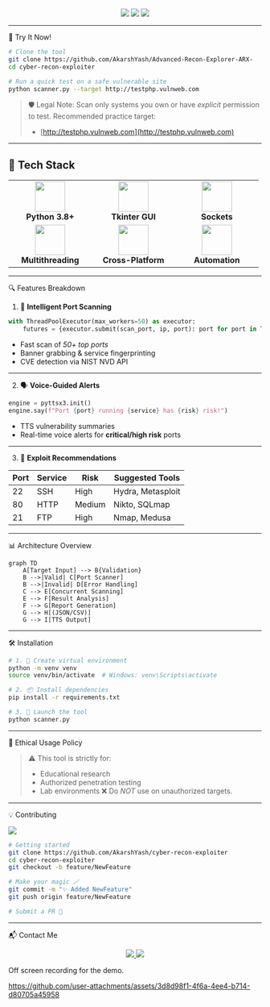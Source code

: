 
<div align="center">

  <br>
</div>


<p align="center">
  <img src="https://img.shields.io/badge/Python-3D%20Glow-%233776AB?style=for-the-badge&logo=python&logoColor=gold&labelColor=3776AB&color=FFD43B"> 
  <img src="https://img.shields.io/badge/Tkinter-GUI-%23012F5B?style=for-the-badge&logo=windowsterminal&logoColor=white&labelColor=012F5B&color=00FF00">
  <img src="https://img.shields.io/badge/Security-Red%20Team-FF5555?style=for-the-badge&logo=icloud&logoColor=white">
</p>

---

🌟 Try It Now!

```bash
# Clone the tool
git clone https://github.com/AkarshYash/Advanced-Recon-Explorer-ARX-
cd cyber-recon-exploiter

# Run a quick test on a safe vulnerable site
python scanner.py --target http://testphp.vulnweb.com
````

> 🛡️ Legal Note: Scan only systems you own or have *explicit* permission to test. Recommended practice target:
>
> * [http://testphp.vulnweb.com](http://testphp.vulnweb.com)

---

## 🚀 Tech Stack

<table align="center">
  <tr>
    <td align="center" width="150">
      <img src="https://cdn.jsdelivr.net/gh/devicons/devicon/icons/python/python-original-wordmark.svg" width="60" /><br><b>Python 3.8+</b>
    </td>
    <td align="center" width="150">
      <img src="https://cdn.jsdelivr.net/gh/devicons/devicon/icons/tk/tk-original.svg" width="60" /><br><b>Tkinter GUI</b>
    </td>
    <td align="center" width="150">
      <img src="https://cdn.jsdelivr.net/gh/devicons/devicon/icons/socketio/socketio-original.svg" width="60" /><br><b>Sockets</b>
    </td>
  </tr>
  <tr>
    <td align="center" width="150">
      <img src="https://cdn.jsdelivr.net/gh/devicons/devicon/icons/numpy/numpy-original.svg" width="60" /><br><b>Multithreading</b>
    </td>
    <td align="center" width="150">
      <img src="https://cdn.jsdelivr.net/gh/devicons/devicon/icons/ubuntu/ubuntu-plain.svg" width="60" /><br><b>Cross-Platform</b>
    </td>
    <td align="center" width="150">
      <img src="https://cdn.jsdelivr.net/gh/devicons/devicon/icons/bash/bash-original.svg" width="60" /><br><b>Automation</b>
    </td>
  </tr>
</table>

---

🔍 Features Breakdown

1. 🚪 **Intelligent Port Scanning**

```python
with ThreadPoolExecutor(max_workers=50) as executor:
    futures = {executor.submit(scan_port, ip, port): port for port in TOP_PORTS}
```

* Fast scan of *50+ top ports*
* Banner grabbing & service fingerprinting
* CVE detection via NIST NVD API

---

2. 🗣️ **Voice-Guided Alerts**

```python
engine = pyttsx3.init()
engine.say(f"Port {port} running {service} has {risk} risk!")
```

* TTS vulnerability summaries
* Real-time voice alerts for **critical/high risk** ports

---

3. 🎯 **Exploit Recommendations**

| Port | Service | Risk   | Suggested Tools   |
| ---- | ------- | ------ | ----------------- |
| 22   | SSH     | High   | Hydra, Metasploit |
| 80   | HTTP    | Medium | Nikto, SQLmap     |
| 21   | FTP     | High   | Nmap, Medusa      |

---

📊 Architecture Overview

```mermaid
graph TD
    A[Target Input] --> B{Validation}
    B -->|Valid| C[Port Scanner]
    B -->|Invalid| D[Error Handling]
    C --> E[Concurrent Scanning]
    E --> F[Result Analysis]
    F --> G[Report Generation]
    G --> H[(JSON/CSV)]
    G --> I[TTS Output]
```

---

🛠️ Installation

```bash
# 1. 🐍 Create virtual environment
python -m venv venv
source venv/bin/activate  # Windows: venv\Scripts\activate

# 2. 📦 Install dependencies
pip install -r requirements.txt

# 3. 🚀 Launch the tool
python scanner.py
```

---

📜 Ethical Usage Policy

> ⚠️ This tool is strictly for:
>
> * Educational research
> * Authorized penetration testing
> * Lab environments
>   ❌ Do *NOT* use on unauthorized targets.

---

💡 Contributing

<a href="https://github.com/AkarshYash/cyber-recon-exploiter/graphs/contributors">
  <img src="https://contrib.rocks/image?repo=AkarshYash/cyber-recon-exploiter&columns=8&animation=scale" />
</a>

```bash
# Getting started
git clone https://github.com/AkarshYash/cyber-recon-exploiter
cd cyber-recon-exploiter
git checkout -b feature/NewFeature

# Make your magic 🪄
git commit -m "✨ Added NewFeature"
git push origin feature/NewFeature

# Submit a PR 🧠
```

---

📬 Contact Me

<div align="center">
  <a href="https://www.linkedin.com/in/akarsh-chaturvedi-259271236">
    <img src="https://img.shields.io/badge/LinkedIn-0077B5?style=for-the-badge&logo=linkedin&logoColor=white">
  </a>
  <a href="https://github.com/AkarshYash">
    <img src="https://img.shields.io/badge/GitHub-100000?style=for-the-badge&logo=github&logoColor=white">
  </a>
</div>


Off screen recording for the demo. 

https://github.com/user-attachments/assets/3d8d98f1-4f6a-4ee4-b714-d80705a45958





